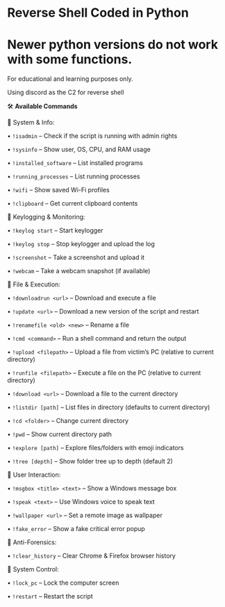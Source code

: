 # Reverse Shell Coded in Python
# Newer python versions do not work with some functions.

For educational and learning purposes only.

Using discord as the C2 for reverse shell

🛠️ **Available Commands**

🔑 System & Info:

  • `!isadmin` – Check if the script is running with admin rights
  
  • `!sysinfo` – Show user, OS, CPU, and RAM usage
  
  • `!installed_software` – List installed programs
  
  • `!running_processes` – List running processes
  
  • `!wifi` – Show saved Wi-Fi profiles
  
  • `!clipboard` – Get current clipboard contents
  

🎯 Keylogging & Monitoring:

  • `!keylog start` – Start keylogger
  
  • `!keylog stop` – Stop keylogger and upload the log
  
  • `!screenshot` – Take a screenshot and upload it
  
  • `!webcam` – Take a webcam snapshot (if available)
  

🧩 File & Execution:

  • `!downloadrun <url>` – Download and execute a file
  
  • `!update <url>` – Download a new version of the script and restart
  
  • `!renamefile <old> <new>` – Rename a file
  
  • `!cmd <command>` – Run a shell command and return the output
  
  • `!upload <filepath>` – Upload a file from victim’s PC (relative to current directory)
  
  • `!runfile <filepath>` – Execute a file on the PC (relative to current directory)
  
  • `!download <url>` – Download a file to the current directory
  
  • `!listdir [path]` – List files in directory (defaults to current directory)
  
  • `!cd <folder>` – Change current directory
  
  • `!pwd` – Show current directory path
  
  • `!explore [path]` – Explore files/folders with emoji indicators
  
  • `!tree [depth]` – Show folder tree up to depth (default 2)
  

💬 User Interaction:

  • `!msgbox <title> <text>` – Show a Windows message box
  
  • `!speak <text>` – Use Windows voice to speak text
  
  • `!wallpaper <url>` – Set a remote image as wallpaper
  
  • `!fake_error` – Show a fake critical error popup
  

🧹 Anti-Forensics:

  • `!clear_history` – Clear Chrome & Firefox browser history
  

🔁 System Control:

  • `!lock_pc` – Lock the computer screen
  
  • `!restart` – Restart the script
  
